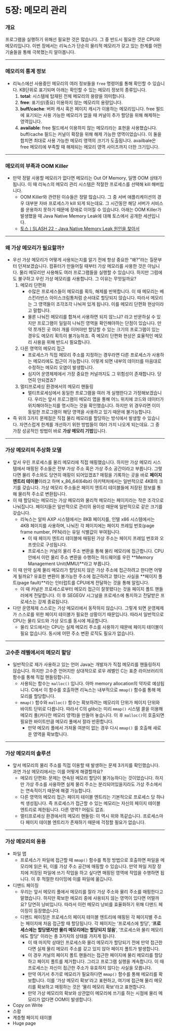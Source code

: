 # 5장: 메모리 관리

### 개요

프로그램을 실행하기 위해선 필요한 것은 많습니다. 그 중 반드시 필요한 것은 CPU와 메모리입니다. 이번 장에서는 리눅스가 단순히 물리적 메모리가 갖고 있는 한계를 어떤 기술들을 통해 극복했는지 알아봅니다.

---

### 메모리의 통계 정보

- 리눅스에선 사용중인 메모리의 여러 정보들을 `free` 명령어를 통해 확인할 수 있습니다. KB단위로 표기되며 아래는 확인할 수 있는 메모리 정보의 종류입니다.
    1. **total**: 시스템에 탑재된 전체 메모리의 용량을 의미합니다. 
    2. **free**: 표기상(중요) 이용하지 않는 메모리의 용량입니다.
    3. **buff/cache**: 버퍼 캐시 혹은 페이지 캐시가 이용하는 메모리입니다. free 필드에 표기되는 사용 가능한 메모리가 없을 때 커널이 추가 할당을 위해 해제하는 영역입니다.
    4. **available**: free 필드에서 이용하지 않는 메모리라는 표현을 사용했습니다. buff/cache 필드는 커널이 확장을 위해 해제 가능한 영역이었습니다. 이 둘을 합치면 최대로 사용 가능한 메모리 영역의 크기가 도출됩니다. availbale은 free 메모리에 부족할 때 해제되는 메모리 영역 사이즈까지 더한 크기입니다.

---

### 메모리의 부족과 OOM Killer

- 만약 정말 사용할 메모리가 없다면 메모리는 Out Of Memory, 일명 OOM 상태가 됩니다. 이 때 리눅스의 메모리 관리 시스템은 적절한 프로세스를 선택해 kill 해버립니다.
    - OOM Killer와 관련된 이슈들은 정말 많습니다. 그 중 서버 애플리케이션의 경우 대부분 자바 프로세스가 kill 되게 되는데요. 그 시간동안 해당 서버가 서비스를 운용하지 못하기 때문에 장애로 이어질 수 있습니다. 아래는 OOM Killer가 발생했을 때 Java Native Memory Leak에 대해 토스에서 공개한 세션입니다.
    - [토스ㅣSLASH 22 - Java Native Memory Leak 원인을 찾아서](https://www.youtube.com/watch?v=w4fWgLgop5U)

---

### 왜 가상 메모리가 필요할까?

- 우선 가상 메모리가 어떻게 사용되는지를 알기 전에 항상 중요한 “왜?”라는 질문부터 던져보겠습니다. 컴퓨터가 만들어질 때부터 가상 메모리를 사용한 것은 아닙니다. 물리 메모리만 사용해도 여러 프로그램들을 실행할 수 있습니다. 하지만 그럼에도 불구하고 우린 가상 메모리를 사용합니다. 그 이유는 무엇일까요?
    1. 메모리 단편화
        - 수많은 프로세스들이 메모리를 획득, 해제를 반복합니다. 이 때 메모리는 베스킨라빈스 아이스크림통처럼 순서대로 할당되지 않습니다. 따라서 메모리는 그 영역들이 조각조각 나눠져 있게 됩니다. 이를 메모리 단편화 현상이라고 말합니다.
        - 물론 나눠진 메모리를 합쳐서 사용하면 되지 않느냐? 라고 반문하실 수 있지만 프로그램이 일일히 나눠진 영역을 확인해야하는 단점이 있습니다. 만약 쪼개진 곳 여러 개를 이어야만 할당할 수 있는 크기의 프로그램이 있는 경우도 메모리 획득이 불가능하죠. 즉 메모리 단편화 현상은 효율적인 메모리 사용을 위해 반드시 필요합니다.
    2. 다른 영역의 메모리 접근
        - 프로세스가 직접 메모리 주소를 지정하는 경우라면 다른 프로세스가 사용하는 메모리에도 접근이 가능합니다. 이렇게 되면 내부의 데이터를 마음대로 수정하는 메모리 오염이 발생합니다.
        - 심지어 운영체제에서 가장 중요한 커널까지도 그 위험성이 존재합니다. 당연히 안되겠죠?
    3. 멀티프로세싱 환경에서의 메모리 핸들링
        - 멀티프로세싱에서 동일한 프로그램을 여러 개 실행한다고 가정해보겠습니다. 우리는 앞서 프로그램이 메모리 맵을 통해 어느 위치에 코드와 데이터가 위치해야하는지를 명시하는 것을 확인했습니다. 하지만 위 경우라면 이미 동일한 프로그램이 해당 영역을 사용하고 있기 때문에 불가능합니다.
- 즉 위의 3가지 문제점은 직접 물리 메모리를 할당하는 방식에서 발생할 수 있습니다. 자연스럽게 한계를 개선하기 위한 방법들이 여러 가지 나오게 되는데요. 그 중 가장 성공적인 방법이 바로 **가상 메모리 기법**입니다.

---

### 가상 메모리의 추상화 모델

- 앞서 우린 프로세스를 물리 메모리에 직접 매핑했습니다. 하지만 가상 메모리 시스템에서 매핑된 주소들은 전부 가상 주소 혹은 가상 주소 공간이라고 부릅니다. 그렇다면 물리 주소와도 당연히 매핑이 되어있겠죠? 매핑을 기록하는 곳을 바로 **페이지 엔트리 테이블**이라고 하며 x_86_64(64bit) 아키텍처에서는 일반적으로 4KB의 크기를 갖습니다. 가상 메모리 주소들은 페이지 엔트리 테이블들에 저장된 정보를 통해 물리적 주소로 변환됩니다.
- 이 때 할당되는 메모리는 가상 메모리와 물리적 메모리는 페이지라는 작은 조각으로 나눠집니다. 페이지들은 일반적으로 관리의 용이성 때문에 일반적으로 같은 크기를 갖습니다.
    - 리눅스는 알파 AXP 시스템에서는 8KB 페이지를, 인텔 x86 시스템에서는 4KB 페이지를 사용하며, 나눠진 각 페이지에는 페이지 프레임 번호(page frame number, PFN)라는 유일 식별값이 부여됩니다.
        - 이 때 페이지 엔트리 테이블에 매핑된 가상 주소는 페이지 프레임 번호와 오프셋으로 구성됩니다.
        - 프로세스는 커널의 물리 주소 변환을 통해 물리 메모리에 접근합니다. CPU 안에서 이런 물리 주소 변환을 수행하는 하드웨어를 우린 **Memory Management Unit(MMU)**라고 부릅니다.
- 이 때 만약 실제 물리 메모리가 할당되지 않은 가상 주소에 접근하려고 한다면 어떻게 될까요? 유효한 변환이 불가능한 주소에 접근하려고 했다는 사실을 **페이지 폴트(page fault)**라는 인터럽트를 CPU에게 전달하는 것을 통해 알립니다.
    - 이 때 커널은 프로세스로부터 메모리 접근이 잘못됐다는 것을 페이지 폴트 핸들러에게 전달합니다. 이 후 SEGEGV 시그널을 프로세스에 통지하고 전달받은 프로세스는 강제 종료됩니다.
- 다만 운영체제 스스로는 가상 메모리에서 동작하지 않습니다. 그렇게 되면 운영체제가 스스로를 위한 페이지 테이블가 필요한 상황이기 때문입니다. 따라서 일반적으로 CPU는 물리 모드와 가상 모드를 동시에 제공합니다.
    - 물리 모드에서는 CPU는 실제 메모리 주소를 사용하기 때문에 페이지 테이블이 필요 없습니다. 동시에 어떤 주소 변환 로직도 필요가 없습니다.

---

### 고수준 레벨에서의 메모리 할당

- 일반적으로 제가 사용하고 있는 언어 Java는 개발자가 직접 메모리를 핸들링하지 않습니다. 하지만 고수준 언어지만 상대적으로 로우 레벨인 C는 표준 라이브러리의 함수를 통해 직접 핸들링합니다.
    - 사용되는 함수는 `malloc()` 입니다. 아마 memory allocation의 약자로 예상됩니다. C에서 이 함수를 호출하면 리눅스는 내부적으로 `mmap()` 함수를 통해 메모리를 할당합니다.
    - `mmap()` 함수와 `malloc()` 함수는 확보하려는 메모리의 단위가 페이지 단위와 바이트 단위로 다릅니다. 따라서 C의 glibc는 미리 `mmap()` 시스템 콜을 이용해 메모리 풀(커다란 메모리 영역)을 만들어 놓습니다. 이 후 `malloc()`이 호출되면 필요한 바이트만큼 메모리 풀에서 잘라 반환합니다.
        - 만약 메모리 풀에서 가져올 여분이 없는 경우 다시 `mmap()` 를 호출해 새로운 영역을 확보합니다.

---

### 가상 메모리의 솔루션

- 앞서 메모리의 물리 주소를 직접 이용할 때 발생하는 문제 3가지를 확인했습니다. 과연 가상 메모리에서는 이를 어떻게 해결할까요?
    - 메모리 단편화: 문제는 연속된 메모리 할당이 불가능하다는 것이었습니다. 하지만 가상 주소를 사용하면 실제 물리 주소는 분리되어있을지라도 가상 주소에서는 연속적이기 때문에 해결 가능합니다.
    - 다른 영역의 메모리 접근: 페이지 테이블 엔트리는 기본적으로 프로세스 당 하나씩 생성됩니다. 즉 프로세스가 접근할 수 있는 메모리는 자신의 페이지 테이블 엔트리로 제한됩니다. 다른 영역? 어림도 없죠.
    - 멀티프로세싱 환경에서의 메모리 핸들링: 이 역시 위와 똑같습니다. 프로세스마다 페이지 테이블 엔트리가 존재하기 때문에 걱정할 필요가 없습니다.

---

### 가상 메모리의 응용

- 파일 맵
    - 프로세스가 파일에 접근할 때 `mmap()` 함수를 특정 방법으로 호출하면 파일을 메모리에 읽은 뒤, 이를 가상 주소 공간에 매핑할 수 있습니다. 만약 파일 저장 장치에 저장된 파일에 쓰기 작업을 하고 싶다면 매핑된 영역에 작업을 수행하면 됩니다. 이 후 적절한 타이밍에 이를 파일에 옮깁니다.
- 디맨드 페이징
    - 우리는 앞서 메모리 풀에서 메모리를 잘라 가상 주소와 물리 주소를 매핑한다고 말했습니다. 하지만 확보한 메모리 중에 사용되지 않는 영역이 있다면 어떨까요? 당연히 낭비입니다. 따라서 이런 메모리 낭비를 효율화하기 위해 디맨드 페이징이 등장했습니다.
    - 디맨드 페이징은 프로세스의 페이지 테이블 엔트리에 매핑된 각 페이지별 주소는 페이지에 처음 접근할 때 할당됩니다. 각 페이지는 ‘프로세스에 할당', ‘**프로세스에는 할당됐지만 물리 메모리에는 할당되지 않음**', ‘프로세스와 물리 메모리에도 할당' 이라는 총 3가지의 상태를 가지게 됩니다.
        - 이 때 마지막 상태인 프로세스와 물리 메모리가 할당되기 전에 만약 접근한다면 실제 물리 메모리 주소를 갖고 있지 않아 페이지 폴트가 발생합니다.
        - 이 경우 커널의 페이지 폴트 핸들러는 접근한 페이지에 물리 메모리를 할당하고 페이지 폴트를 제거합니다. 그리고 프로그램 실행을 계속합니다. 이 때 프로세스는 자신이 접근한 주소가 유효하지 않다는 사실을 모릅니다.
        - 만약 여기서 추가로 메모리가 필요하다면 `mmap()` 함수를 통해 메모리를 확보합니다. 이를 ‘가상 메모리 확보'라고 표현하고, 여기에 접근해 물리 메모리를 확보하고 매핑하는 것은 ‘물리 메모리 확보'라고 표현합니다.
        - 만약 가상 메모리의 확보와 상관없이 메모리에 쓰기를 하는 시점에 물리 메모리가 없다면 OOM이 발생합니다.
- Copy on Write
- 스왑
- 계층형 페이지 테이블
- Huge page